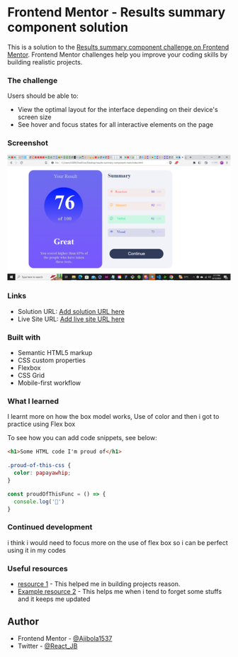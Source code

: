 # Frontend Mentor - Results summary component solution

This is a solution to the [Results summary component challenge on Frontend Mentor](https://www.frontendmentor.io/challenges/results-summary-component-CE_K6s0maV). Frontend Mentor challenges help you improve your coding skills by building realistic projects. 




### The challenge

Users should be able to:

- View the optimal layout for the interface depending on their device's screen size
- See hover and focus states for all interactive elements on the page

### Screenshot

![](./2023-06-13.png)

### Links

- Solution URL: [Add solution URL here](https://your-solution-url.com)
- Live Site URL: [Add live site URL here](https://your-live-site-url.com)



### Built with

- Semantic HTML5 markup
- CSS custom properties
- Flexbox
- CSS Grid
- Mobile-first workflow


### What I learned
I learnt more on how the box model works, Use of color and then i got to practice using Flex box

To see how you can add code snippets, see below:

```html
<h1>Some HTML code I'm proud of</h1>
```
```css
.proud-of-this-css {
  color: papayawhip;
}
```
```js
const proudOfThisFunc = () => {
  console.log('🎉')
}
```


### Continued development
i think i would need to focus more on the use of flex box so i can be perfect using it in my codes



### Useful resources

- [resource 1](https://www.frontendmentor.io) - This helped me in building projects reason. 
- [Example resource 2](https://www.W3schools.com) - This helps me when i tend to forget some stuffs and it keeps me updated


## Author

<!-- - Website - [Add your name here](https://www.your-site.com) -->
- Frontend Mentor - [@Ajibola1537](https://www.frontendmentor.io/profile/Ajibola1537)
- Twitter - [@React_JB](https://www.twitter.com/React_JB)


